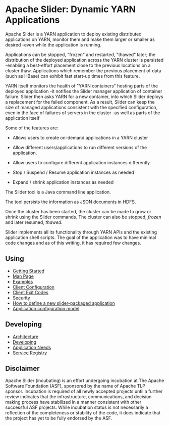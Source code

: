 <!---
   Licensed to the Apache Software Foundation (ASF) under one or more
   contributor license agreements.  See the NOTICE file distributed with
   this work for additional information regarding copyright ownership.
   The ASF licenses this file to You under the Apache License, Version 2.0
   (the "License"); you may not use this file except in compliance with
   the License.  You may obtain a copy of the License at

       http://www.apache.org/licenses/LICENSE-2.0

   Unless required by applicable law or agreed to in writing, software
   distributed under the License is distributed on an "AS IS" BASIS,
   WITHOUT WARRANTIES OR CONDITIONS OF ANY KIND, either express or implied.
   See the License for the specific language governing permissions and
   limitations under the License.
-->
  

# Apache Slider: Dynamic YARN Applications



Apache Slider is a YARN application to deploy existing distributed applications on YARN, 
monitor them and make them larger or smaller as desired -even while 
the application is running.

Applications can be stopped, "frozen" and restarted, "thawed" later; the distribution
of the deployed application across the YARN cluster is persisted -enabling
a best-effort placement close to the previous locations on a cluster thaw.
Applications which remember the previous placement of data (such as HBase)
can exhibit fast start-up times from this feature.

YARN itself monitors the health of "YARN containers" hosting parts of 
the deployed application -it notifies the Slider manager application of container
failure. Slider then asks YARN for a new container, into which Slider deploys
a replacement for the failed component. As a result, Slider can keep the
size of managed applications consistent with the specified configuration, even
in the face of failures of servers in the cluster -as well as parts of the
application itself

Some of the features are:

* Allows users to create on-demand applications in a YARN cluster

* Allow different users/applications to run different versions of the application.

* Allow users to configure different application instances differently

* Stop / Suspend / Resume application instances as needed

* Expand / shrink application instances as needed

The Slider tool is a Java command line application.

The tool persists the information as JSON documents in HDFS.

Once the cluster has been started, the cluster can be made to grow or shrink
using the Slider commands. The cluster can also be stopped, *frozen*
and later resumed, *thawed*.
      
Slider implements all its functionality through YARN APIs and the existing
application shell scripts. The goal of the application was to have minimal
code changes and as of this writing, it has required few changes.

## Using 

* [Getting Started](getting_started.html)
* [Man Page](manpage.html)
* [Examples](examples.html)
* [Client Configuration](client-configuration.html)
* [Client Exit Codes](exitcodes.html)
* [Security](security.html)
* [How to define a new slider-packaged application](slider_specs/index.html)
* [Application configuration model](configuration/index.html)


## Developing 

* [Architecture](architecture/index.html)
* [Developing](developing/index.html)
* [Application Needs](slider_specs/application_needs.md)
* [Service Registry](registry/index.html)

## Disclaimer

Apache Slider (incubating) is an effort undergoing incubation at The
Apache Software Foundation (ASF), sponsored by the name of Apache TLP
sponsor. Incubation is required of all newly accepted projects until a
further review indicates that the infrastructure, communications, and
decision making process have stabilized in a manner consistent with
other successful ASF projects. While incubation status is not
necessarily a reflection of the completeness or stability of the code,
it does indicate that the project has yet to be fully endorsed by the
ASF.
